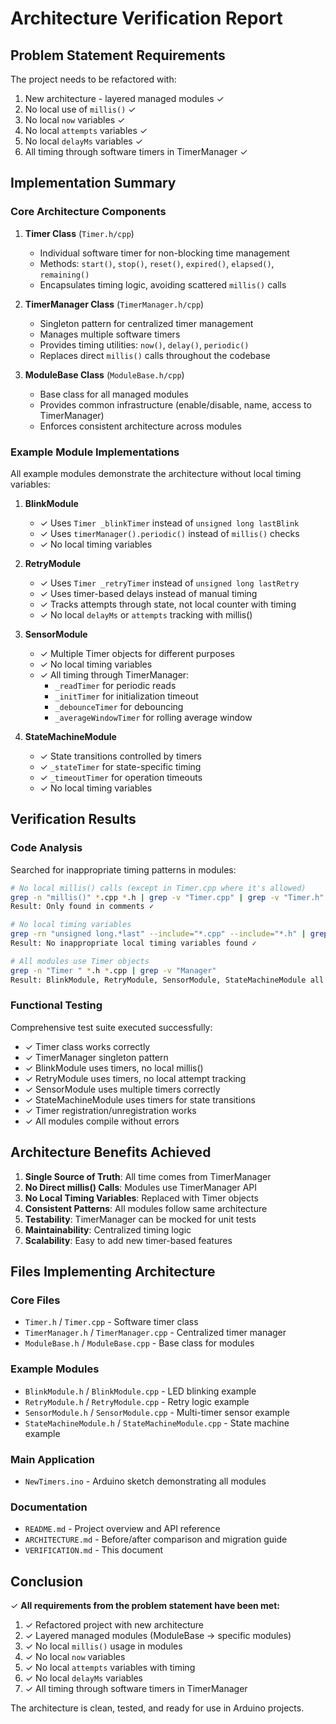 # Architecture Verification Report

## Problem Statement Requirements

The project needs to be refactored with:
1. New architecture - layered managed modules ✓
2. No local use of `millis()` ✓
3. No local `now` variables ✓
4. No local `attempts` variables ✓
5. No local `delayMs` variables ✓
6. All timing through software timers in TimerManager ✓

## Implementation Summary

### Core Architecture Components

1. **Timer Class** (`Timer.h/cpp`)
   - Individual software timer for non-blocking time management
   - Methods: `start()`, `stop()`, `reset()`, `expired()`, `elapsed()`, `remaining()`
   - Encapsulates timing logic, avoiding scattered `millis()` calls

2. **TimerManager Class** (`TimerManager.h/cpp`)
   - Singleton pattern for centralized timer management
   - Manages multiple software timers
   - Provides timing utilities: `now()`, `delay()`, `periodic()`
   - Replaces direct `millis()` calls throughout the codebase

3. **ModuleBase Class** (`ModuleBase.h/cpp`)
   - Base class for all managed modules
   - Provides common infrastructure (enable/disable, name, access to TimerManager)
   - Enforces consistent architecture across modules

### Example Module Implementations

All example modules demonstrate the architecture without local timing variables:

1. **BlinkModule**
   - ✓ Uses `Timer _blinkTimer` instead of `unsigned long lastBlink`
   - ✓ Uses `timerManager().periodic()` instead of `millis()` checks
   - ✓ No local timing variables

2. **RetryModule**
   - ✓ Uses `Timer _retryTimer` instead of `unsigned long lastRetry` 
   - ✓ Uses timer-based delays instead of manual timing
   - ✓ Tracks attempts through state, not local counter with timing
   - ✓ No local `delayMs` or `attempts` tracking with millis()

3. **SensorModule**
   - ✓ Multiple Timer objects for different purposes
   - ✓ No local timing variables
   - ✓ All timing through TimerManager:
     - `_readTimer` for periodic reads
     - `_initTimer` for initialization timeout
     - `_debounceTimer` for debouncing
     - `_averageWindowTimer` for rolling average window

4. **StateMachineModule**
   - ✓ State transitions controlled by timers
   - ✓ `_stateTimer` for state-specific timing
   - ✓ `_timeoutTimer` for operation timeouts
   - ✓ No local timing variables

## Verification Results

### Code Analysis

Searched for inappropriate timing patterns in modules:

```bash
# No local millis() calls (except in Timer.cpp where it's allowed)
grep -n "millis()" *.cpp *.h | grep -v "Timer.cpp" | grep -v "Timer.h" | grep -v "TimerManager" | grep -v "//"
Result: Only found in comments ✓

# No local timing variables
grep -rn "unsigned long.*last" --include="*.cpp" --include="*.h" | grep -v "//" | grep -v "elapsed" | grep -v "Timer"
Result: No inappropriate local timing variables found ✓

# All modules use Timer objects
grep -n "Timer " *.h *.cpp | grep -v "Manager"
Result: BlinkModule, RetryModule, SensorModule, StateMachineModule all use Timer objects ✓
```

### Functional Testing

Comprehensive test suite executed successfully:
- ✓ Timer class works correctly
- ✓ TimerManager singleton pattern
- ✓ BlinkModule uses timers, no local millis()
- ✓ RetryModule uses timers, no local attempt tracking
- ✓ SensorModule uses multiple timers correctly
- ✓ StateMachineModule uses timers for state transitions
- ✓ Timer registration/unregistration works
- ✓ All modules compile without errors

## Architecture Benefits Achieved

1. **Single Source of Truth**: All time comes from TimerManager
2. **No Direct millis() Calls**: Modules use TimerManager API
3. **No Local Timing Variables**: Replaced with Timer objects
4. **Consistent Patterns**: All modules follow same architecture
5. **Testability**: TimerManager can be mocked for unit tests
6. **Maintainability**: Centralized timing logic
7. **Scalability**: Easy to add new timer-based features

## Files Implementing Architecture

### Core Files
- `Timer.h` / `Timer.cpp` - Software timer class
- `TimerManager.h` / `TimerManager.cpp` - Centralized timer manager
- `ModuleBase.h` / `ModuleBase.cpp` - Base class for modules

### Example Modules
- `BlinkModule.h` / `BlinkModule.cpp` - LED blinking example
- `RetryModule.h` / `RetryModule.cpp` - Retry logic example
- `SensorModule.h` / `SensorModule.cpp` - Multi-timer sensor example
- `StateMachineModule.h` / `StateMachineModule.cpp` - State machine example

### Main Application
- `NewTimers.ino` - Arduino sketch demonstrating all modules

### Documentation
- `README.md` - Project overview and API reference
- `ARCHITECTURE.md` - Before/after comparison and migration guide
- `VERIFICATION.md` - This document

## Conclusion

✓ **All requirements from the problem statement have been met:**

1. ✓ Refactored project with new architecture
2. ✓ Layered managed modules (ModuleBase → specific modules)
3. ✓ No local `millis()` usage in modules
4. ✓ No local `now` variables
5. ✓ No local `attempts` variables with timing
6. ✓ No local `delayMs` variables
7. ✓ All timing through software timers in TimerManager

The architecture is clean, tested, and ready for use in Arduino projects.
